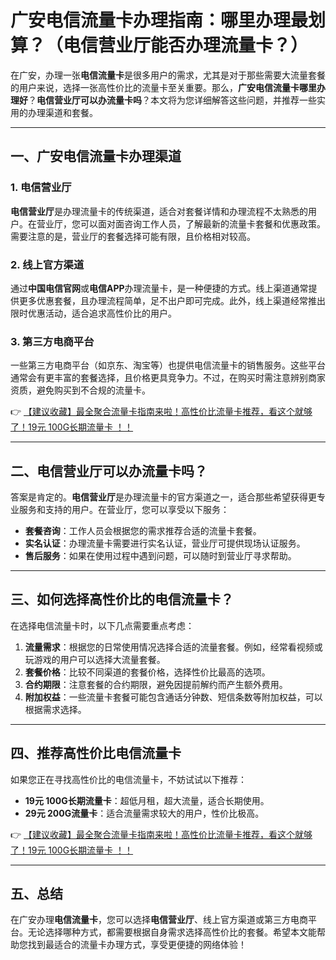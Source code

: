 # 广安电信流量卡办理指南：哪里办理最划算？（电信营业厅能否办理流量卡？）

在广安，办理一张**电信流量卡**是很多用户的需求，尤其是对于那些需要大流量套餐的用户来说，选择一张高性价比的流量卡至关重要。那么，**广安电信流量卡哪里办理好**？**电信营业厅可以办流量卡吗**？本文将为您详细解答这些问题，并推荐一些实用的办理渠道和套餐。

---

## 一、广安电信流量卡办理渠道

### 1. 电信营业厅
**电信营业厅**是办理流量卡的传统渠道，适合对套餐详情和办理流程不太熟悉的用户。在营业厅，您可以面对面咨询工作人员，了解最新的流量卡套餐和优惠政策。需要注意的是，营业厅的套餐选择可能有限，且价格相对较高。

### 2. 线上官方渠道
通过**中国电信官网**或**电信APP**办理流量卡，是一种便捷的方式。线上渠道通常提供更多优惠套餐，且办理流程简单，足不出户即可完成。此外，线上渠道经常推出限时优惠活动，适合追求高性价比的用户。

### 3. 第三方电商平台
一些第三方电商平台（如京东、淘宝等）也提供电信流量卡的销售服务。这些平台通常会有更丰富的套餐选择，且价格更具竞争力。不过，在购买时需注意辨别商家资质，避免购买到不合规的流量卡。

👉 [【建议收藏】最全聚合流量卡指南来啦！高性价比流量卡推荐，看这个就够了！19元 100G长期流量卡 ！！](https://bit.ly/Liuliangka)

---

## 二、电信营业厅可以办流量卡吗？

答案是肯定的。**电信营业厅**是办理流量卡的官方渠道之一，适合那些希望获得更专业服务和支持的用户。在营业厅，您可以享受以下服务：
- **套餐咨询**：工作人员会根据您的需求推荐合适的流量卡套餐。
- **实名认证**：办理流量卡需要进行实名认证，营业厅可提供现场认证服务。
- **售后服务**：如果在使用过程中遇到问题，可以随时到营业厅寻求帮助。

---

## 三、如何选择高性价比的电信流量卡？

在选择电信流量卡时，以下几点需要重点考虑：
1. **流量需求**：根据您的日常使用情况选择合适的流量套餐。例如，经常看视频或玩游戏的用户可以选择大流量套餐。
2. **套餐价格**：比较不同渠道的套餐价格，选择性价比最高的选项。
3. **合约期限**：注意套餐的合约期限，避免因提前解约而产生额外费用。
4. **附加权益**：一些流量卡套餐可能包含通话分钟数、短信条数等附加权益，可以根据需求选择。

---

## 四、推荐高性价比电信流量卡

如果您正在寻找高性价比的电信流量卡，不妨试试以下推荐：
- **19元 100G长期流量卡**：超低月租，超大流量，适合长期使用。
- **29元 200G流量卡**：适合流量需求较大的用户，性价比极高。

👉 [【建议收藏】最全聚合流量卡指南来啦！高性价比流量卡推荐，看这个就够了！19元 100G长期流量卡 ！！](https://bit.ly/Liuliangka)

---

## 五、总结

在广安办理**电信流量卡**，您可以选择**电信营业厅**、线上官方渠道或第三方电商平台。无论选择哪种方式，都需要根据自身需求选择高性价比的套餐。希望本文能帮助您找到最适合的流量卡办理方式，享受更便捷的网络体验！